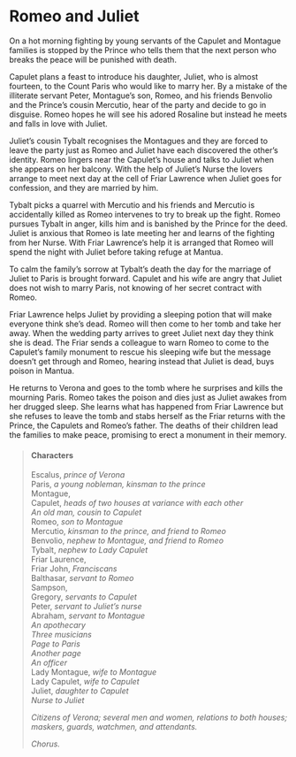 <!-- ======================================================================
--- Search engine
title:          Romeo and Juliet
keywords:       Romeo, Juliet, tragedy
description:    Romeo and Juliet by William Shakespeare.
--- Menu system
order:          80
text:           Romeo and Juliet
hidden:         false
umbel:          false
--- Page properties
id:             
document:       
layout:         layout-2-left
$-left:         play-list
searchable:     true
======================================================================= -->

# Romeo and Juliet

On a hot morning fighting by young servants of the Capulet and Montague families
is stopped by the Prince who tells them that the next person who breaks the peace
will be punished with death.

Capulet plans a feast to introduce his daughter, Juliet, who is almost fourteen,
to the Count Paris who would like to marry her. By a mistake of the illiterate
servant Peter, Montague’s son, Romeo, and his friends Benvolio and the Prince’s
cousin Mercutio, hear of the party and decide to go in disguise. Romeo hopes he
will see his adored Rosaline but instead he meets and falls in love with Juliet.

Juliet’s cousin Tybalt recognises the Montagues and they are forced to leave the
party just as Romeo and Juliet have each discovered the other’s identity. Romeo
lingers near the Capulet’s house and talks to Juliet when she appears on her
balcony. With the help of Juliet’s Nurse the lovers arrange to meet next day at
the cell of Friar Lawrence when Juliet goes for confession, and they are married
by him.

Tybalt picks a quarrel with Mercutio and his friends and Mercutio is accidentally
killed as Romeo intervenes to try to break up the fight. Romeo pursues Tybalt in
anger, kills him and is banished by the Prince for the deed. Juliet is anxious
that Romeo is late meeting her and learns of the fighting from her Nurse. With
Friar Lawrence’s help it is arranged that Romeo will spend the night with Juliet
before taking refuge at Mantua.

To calm the family’s sorrow at Tybalt’s death the day for the marriage of Juliet
to Paris is brought forward. Capulet and his wife are angry that Juliet does not
wish to marry Paris, not knowing of her secret contract with Romeo.

Friar Lawrence helps Juliet by providing a sleeping potion that will make
everyone think she’s dead. Romeo will then come to her tomb and take her away.
When the wedding party arrives to greet Juliet next day they think she is dead.
The Friar sends a colleague to warn Romeo to come to the Capulet’s family
monument to rescue his sleeping wife but the message doesn’t get through and
Romeo, hearing instead that Juliet is dead, buys poison in Mantua.

He returns to Verona and goes to the tomb where he surprises and kills the
mourning Paris. Romeo takes the poison and dies just as Juliet awakes from her
drugged sleep. She learns what has happened from Friar Lawrence but she refuses
to leave the tomb and stabs herself as the Friar returns with the Prince, the
Capulets and Romeo’s father. The deaths of their children lead the families to
make peace, promising to erect a monument in their memory.

>   #### Characters
>   
>   Escalus, _prince of Verona_  
    Paris, _a young nobleman, kinsman to the prince_  
    Montague,  
    Capulet, _heads of two houses at variance with each other_  
    _An old man, cousin to Capulet_  
    Romeo, _son to Montague_  
    Mercutio, _kinsman to the prince, and friend to Romeo_  
    Benvolio, _nephew to Montague, and friend to Romeo_  
    Tybalt, _nephew to Lady Capulet_  
    Friar Laurence,  
    Friar John, _Franciscans_  
    Balthasar, _servant to Romeo_  
    Sampson,  
    Gregory, _servants to Capulet_  
    Peter, _servant to Juliet’s nurse_  
    Abraham, _servant to Montague_  
    _An apothecary_  
    _Three musicians_  
    _Page to Paris_  
    _Another page_  
    _An officer_  
    Lady Montague, _wife to Montague_  
    Lady Capulet, _wife to Capulet_  
    Juliet, _daughter to Capulet_  
    _Nurse to Juliet_
>   
>   _Citizens of Verona; several men and women, relations to both houses;  
    maskers, guards, watchmen, and attendants._
>   
>   _Chorus._
